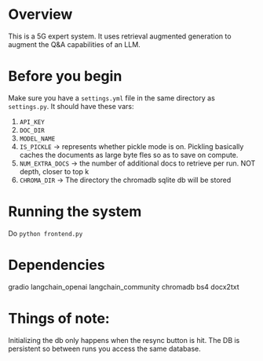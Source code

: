# Overview
This is a 5G expert system. It uses retrieval augmented generation to augment the Q&A capabilities of an LLM. 


# Before you begin
Make sure you have a `settings.yml` file in the same directory as `settings.py`.
It should have these vars:
1. `API_KEY`
2. `DOC_DIR`
3. `MODEL_NAME`
4. `IS_PICKLE` -> represents whether pickle mode is on. Pickling basically caches the documents as large byte fles so as to save on compute.
5. `NUM_EXTRA_DOCS` -> the number of additional docs to retrieve per run. NOT depth, closer to top k
6. `CHROMA_DIR` -> The directory the chromadb sqlite db will be stored


# Running the system
Do `python frontend.py`


# Dependencies
gradio
langchain_openai
langchain_community
chromadb
bs4
docx2txt

# Things of note:
Initializing the db only happens when the resync button is hit. 
The DB is persistent so between runs you access the same database.
